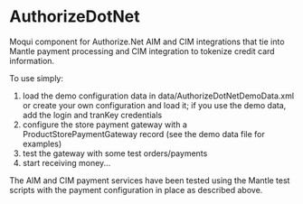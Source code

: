 AuthorizeDotNet
===============

Moqui component for Authorize.Net AIM and CIM integrations that tie into Mantle payment processing and CIM integration to tokenize credit card information.

To use simply:

1. load the demo configuration data in data/AuthorizeDotNetDemoData.xml or create your own configuration and load it; if you use the demo data, add the login and tranKey credentials
2. configure the store payment gateway with a ProductStorePaymentGateway record (see the demo data file for examples)
3. test the gateway with some test orders/payments
4. start receiving money...

The AIM and CIM payment services have been tested using the Mantle test scripts with the payment configuration in place as described above.

